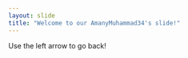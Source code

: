 ```yaml
---
layout: slide
title: "Welcome to our AmanyMuhammad34's slide!"
---
```

Use the left arrow to go back!
